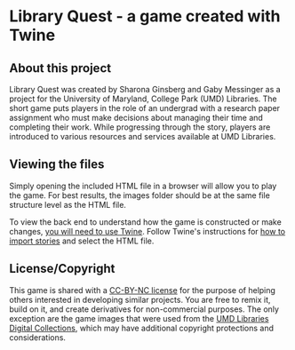# Library Quest - a game created with Twine
## About this project
Library Quest was created by Sharona Ginsberg and Gaby Messinger as a project for the University of Maryland, College Park (UMD) Libraries. The short game puts players in the role of an undergrad with a research paper assignment who must make decisions about managing their time and completing their work. While progressing through the story, players are introduced to various resources and services available at UMD Libraries.

## Viewing the files
Simply opening the included HTML file in a browser will allow you to play the game. For best results, the images folder should be at the same file structure level as the HTML file. 

To view the back end to understand how the game is constructed or make changes, [you will need to use Twine](https://twinery.org). Follow Twine's instructions for [how to import stories](https://twinery.org/reference/en/story-library/creating.html#importing-stories) and select the HTML file. 

## License/Copyright
This game is shared with a [CC-BY-NC license](https://creativecommons.org/licenses/by-nc/4.0) for the purpose of helping others interested in developing similar projects. You are free to remix it, build on it, and create derivatives for non-commercial purposes. The only exception are the game images that were used from the [UMD Libraries Digital Collections](https://digital.lib.umd.edu/album), which may have additional copyright protections and considerations.
